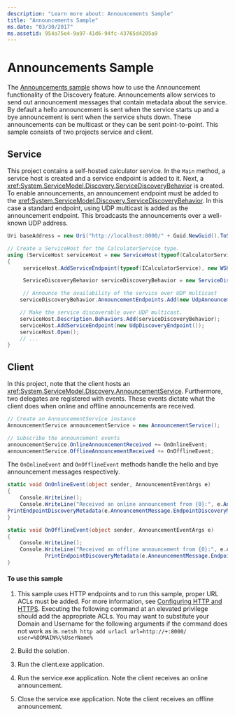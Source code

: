 ```yaml
---
description: "Learn more about: Announcements Sample"
title: "Announcements Sample"
ms.date: "03/30/2017"
ms.assetid: 954a75e4-9a97-41d6-94fc-43765d4205a9
---
```

# Announcements Sample

The [Announcements sample](https://github.com/dotnet/samples/tree/main/framework/wcf/Basic/Discovery/Announcements) shows how to use the Announcement functionality of the Discovery feature. Announcements allow services to send out announcement messages that contain metadata about the service. By default a hello announcement is sent when the service starts up and a bye announcement is sent when the service shuts down. These announcements can be multicast or they can be sent point-to-point. This sample consists of two projects service and client.

## Service

This project contains a self-hosted calculator service. In the `Main` method, a service host is created and a service endpoint is added to it. Next, a <xref:System.ServiceModel.Discovery.ServiceDiscoveryBehavior> is created. To enable announcements, an announcement endpoint must be added to the <xref:System.ServiceModel.Discovery.ServiceDiscoveryBehavior>. In this case a standard endpoint, using UDP multicast is added as the announcement endpoint. This broadcasts the announcements over a well-known UDP address.

```csharp
Uri baseAddress = new Uri("http://localhost:8000/" + Guid.NewGuid().ToString());

// Create a ServiceHost for the CalculatorService type.
using (ServiceHost serviceHost = new ServiceHost(typeof(CalculatorService), baseAddress))
{
     serviceHost.AddServiceEndpoint(typeof(ICalculatorService), new WSHttpBinding(), String.Empty);

     ServiceDiscoveryBehavior serviceDiscoveryBehavior = new ServiceDiscoveryBehavior();

     // Announce the availability of the service over UDP multicast
    serviceDiscoveryBehavior.AnnouncementEndpoints.Add(new UdpAnnouncementEndpoint());

    // Make the service discoverable over UDP multicast.
    serviceHost.Description.Behaviors.Add(serviceDiscoveryBehavior);
    serviceHost.AddServiceEndpoint(new UdpDiscoveryEndpoint());
    serviceHost.Open();
    // ...
}
```

## Client

In this project, note that the client hosts an <xref:System.ServiceModel.Discovery.AnnouncementService>. Furthermore, two delegates are registered with events. These events dictate what the client does when online and offline announcements are received.

```csharp
// Create an AnnouncementService instance
AnnouncementService announcementService = new AnnouncementService();

// Subscribe the announcement events
announcementService.OnlineAnnouncementReceived += OnOnlineEvent;
announcementService.OfflineAnnouncementReceived += OnOfflineEvent;
```

The `OnOnlineEvent` and `OnOfflineEvent` methods handle the hello and bye announcement messages respectively.

```csharp
static void OnOnlineEvent(object sender, AnnouncementEventArgs e)
{
    Console.WriteLine();
    Console.WriteLine("Received an online announcement from {0}:", e.AnnouncementMessage.EndpointDiscoveryMetadata.Address);
PrintEndpointDiscoveryMetadata(e.AnnouncementMessage.EndpointDiscoveryMetadata);
}

static void OnOfflineEvent(object sender, AnnouncementEventArgs e)
{
    Console.WriteLine();
    Console.WriteLine("Received an offline announcement from {0}:", e.AnnouncementMessage.EndpointDiscoveryMetadata.Address);
            PrintEndpointDiscoveryMetadata(e.AnnouncementMessage.EndpointDiscoveryMetadata);
}
```

#### To use this sample

1. This sample uses HTTP endpoints and to run this sample, proper URL ACLs must be added. For more information, see [Configuring HTTP and HTTPS](../feature-details/configuring-http-and-https.md). Executing the following command at an elevated privilege should add the appropriate ACLs. You may want to substitute your Domain and Username for the following arguments if the command does not work as is. `netsh http add urlacl url=http://+:8000/ user=%DOMAIN%\%UserName%`

2. Build the solution.

3. Run the client.exe application.

4. Run the service.exe application. Note the client receives an online announcement.

5. Close the service.exe application. Note the client receives an offline announcement.
